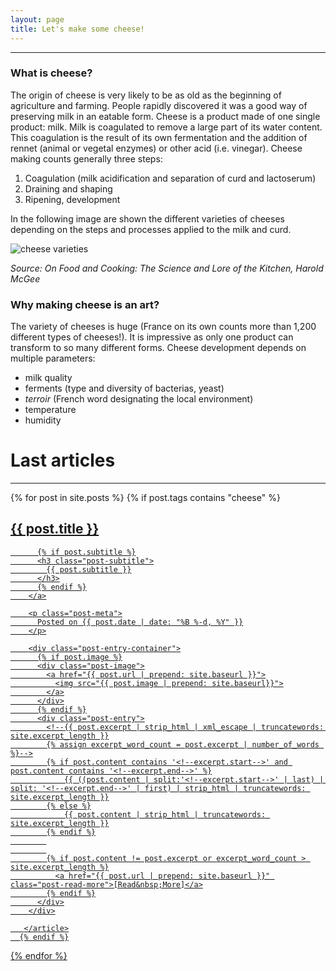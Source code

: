 ```yaml
---
layout: page
title: Let's make some cheese!
---
```


---
### What is cheese?

The origin of cheese is very likely to be as old as the beginning of agriculture and farming. People rapidly discovered it was a good way of preserving milk in an eatable form.
Cheese is a product made of one single product: milk. Milk is coagulated to remove a large part of its water content. This coagulation is the result of its own fermentation and the addition of rennet (animal or vegetal enzymes) or other acid (i.e. vinegar).
Cheese making counts generally three steps:
1. Coagulation (milk acidification and separation of curd and lactoserum)
2. Draining and shaping
3. Ripening, development

In the following image are shown the different varieties of cheeses depending on the steps and processes applied to the milk and curd.

![cheese varieties]({{site.baseurl}}/assets/img/cheese/2019-03/cheese-varieties.png)

*Source: On Food and Cooking: The Science and Lore of the Kitchen, Harold McGee*

### Why making cheese is an art?

The variety of cheeses is huge (France on its own counts more than 1,200 different types of cheeses!). It is impressive as only one product can transform to so many different forms. 
Cheese development depends on multiple parameters:
- milk quality
- ferments (type and diversity of bacterias, yeast)
- *terroir* (French word designating the local environment)
- temperature
- humidity

# Last articles
---

<div class="posts-list">
  {% for post in site.posts %}
	  {% if post.tags contains "cheese" %}
	  <article class="post-preview">
		<a href="{{ post.url | prepend: site.baseurl }}">
		  <h2 class="post-title">{{ post.title }}</h2>

		  {% if post.subtitle %}
		  <h3 class="post-subtitle">
			{{ post.subtitle }}
		  </h3>
		  {% endif %}
		</a>

		<p class="post-meta">
		  Posted on {{ post.date | date: "%B %-d, %Y" }}
		</p>

		<div class="post-entry-container">
		  {% if post.image %}
		  <div class="post-image">
			<a href="{{ post.url | prepend: site.baseurl }}">
			  <img src="{{ post.image | prepend: site.baseurl}}">
			</a>
		  </div>
		  {% endif %}
		  <div class="post-entry">
            <!--{{ post.excerpt | strip_html | xml_escape | truncatewords: site.excerpt_length }}
            {% assign excerpt_word_count = post.excerpt | number_of_words %}-->
            {% if post.content contains '<!--excerpt.start-->' and post.content contains '<!--excerpt.end-->' %}
                {{ ((post.content | split:'<!--excerpt.start-->' | last) | split: '<!--excerpt.end-->' | first) | strip_html | truncatewords: site.excerpt_length }}
            {% else %}
                {{ post.content | strip_html | truncatewords: site.excerpt_length }}
            {% endif %}
            
            
            {% if post.content != post.excerpt or excerpt_word_count > site.excerpt_length %}
              <a href="{{ post.url | prepend: site.baseurl }}" class="post-read-more">[Read&nbsp;More]</a>
            {% endif %}
          </div>
		</div>

	   </article>
	  {% endif %}
  {% endfor %}
</div>

